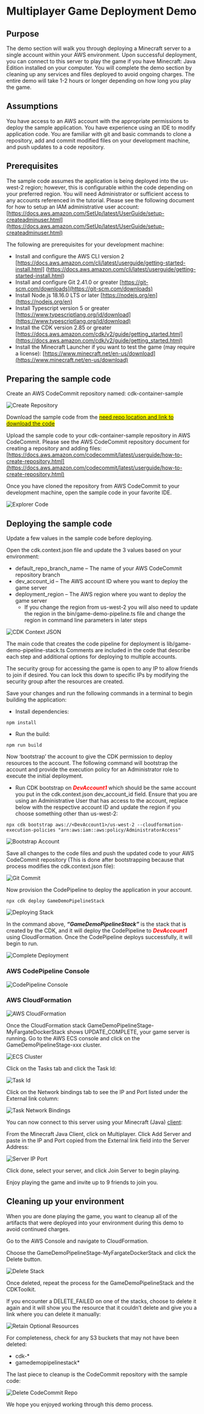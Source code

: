 # Multiplayer Game Deployment Demo 

 ## Purpose
The demo section will walk you through deploying a Minecraft server to a single account within your AWS environment. Upon successful deployment, you can connect to this server to play the game if you have Minecraft: Java Edition installed on your computer. You will complete the demo section by cleaning up any services and files deployed to avoid ongoing charges. The entire demo will take 1-2 hours or longer depending on how long you play the game.

## Assumptions
You have access to an AWS account with the appropriate permissions to deploy the sample application. You have experience using an IDE to modify application code. You are familiar with git and basic commands to clone a repository, add and commit modified files on your development machine, and push updates to a code repository.


## Prerequisites
The sample code assumes the application is being deployed into the us-west-2 region; however, this is configurable within the code depending on your preferred region. You will need Administrator or sufficient access to any accounts referenced in the tutorial. Please see the following document for how to setup an IAM administrative user account:  [https://docs.aws.amazon.com/SetUp/latest/UserGuide/setup-createadminuser.html](https://docs.aws.amazon.com/SetUp/latest/UserGuide/setup-createadminuser.html)

The following are prerequisites for your development machine:
-	Install and configure the AWS CLI version 2 [https://docs.aws.amazon.com/cli/latest/userguide/getting-started-install.html] (https://docs.aws.amazon.com/cli/latest/userguide/getting-started-install.html)
-	Install and configure Git 2.41.0 or greater [https://git-scm.com/downloads](https://git-scm.com/downloads)
-	Install Node.js 18.16.0 LTS or later [https://nodejs.org/en](https://nodejs.org/en)
-	Install Typescript version 5 or greater [https://www.typescriptlang.org/id/download](https://www.typescriptlang.org/id/download)
-	Install the CDK version 2.85 or greater [https://docs.aws.amazon.com/cdk/v2/guide/getting_started.html](https://docs.aws.amazon.com/cdk/v2/guide/getting_started.html)
-	Install the Minecraft Launcher if you want to test the game (may require a license): [https://www.minecraft.net/en-us/download](https://www.minecraft.net/en-us/download)

## Preparing the sample code
Create an AWS CodeCommit repository named: cdk-container-sample

![Create Repository](docs/create-repository.png)

Download the sample code from the <mark>[need repo location and link to download the code]()</mark>

Upload the sample code to your cdk-container-sample repository in AWS CodeCommit.
Please see the AWS CodeCommit repository document for creating a repository and adding files: [https://docs.aws.amazon.com/codecommit/latest/userguide/how-to-create-repository.html](https://docs.aws.amazon.com/codecommit/latest/userguide/how-to-create-repository.html) 

Once you have cloned the repository from AWS CodeCommit to your development machine, open the sample code in your favorite IDE.

![Explorer Code](docs/explorer-code.png)

## Deploying the sample code
Update a few values in the sample code before deploying.

Open the cdk.context.json file and update the 3 values based on your environment:
-	default_repo_branch_name – The name of your AWS CodeCommit repository branch
-	dev_account_id – The AWS account ID where you want to deploy the game server
-	deployment_region – The AWS region where you want to deploy the game server
    - If you change the region from us-west-2 you will also need to update the region in the bin/game-demo-pipeline.ts file and change the region in command line parameters in later steps

![CDK Context JSON](docs/cdk-context-json.png)

The main code that creates the code pipeline for deployment is lib/game-demo-pipeline-stack.ts
Comments are included in the code that describe each step and additional options for deploying to multiple accounts.

The security group for accessing the game is open to any IP to allow friends to join if desired. You can lock this down to specific IPs by modifying the security group after the resources are created.

Save your changes and run the following commands in a terminal to begin building the application:

- Install dependencies:
```
npm install
```

- Run the build:
```
npm run build
```

Now ‘bootstrap’ the account to give the CDK permission to deploy resources to the account. The following command will bootstrap the account and provide the execution policy for an Administrator role to execute the initial deployment.

- Run CDK bootstrap on <b><i style="color:red">DevAccount1</i></b> which should be the same account you put in the cdk.context.json dev_account_id field. Ensure that you are using an Administrative User that has access to the account, replace <DevAccount1> below with the respective account ID and update the region if you choose something other than us-west-2:

```
npx cdk bootstrap aws://<DevAccount1>/us-west-2 --cloudformation-execution-policies "arn:aws:iam::aws:policy/AdministratorAccess"
```
![Bootstrap Account](docs/bootstrap-account.png)

Save all changes to the code files and push the updated code to your AWS CodeCommit repository (This is done after bootstrapping because that process modifies the cdk.context.json file):

![Git Commit](docs/git-commit.png)

Now provision the CodePipeline to deploy the application in your account. 

```
npx cdk deploy GameDemoPipelineStack
```

![Deploying Stack](docs/deploying-stack.png)

In the command above, <b><i>“GameDemoPipelineStack”</i></b> is the stack that is created by the CDK, and it will deploy the CodePipeline to <b><i style="color:red">DevAccount1</i></b> using CloudFormation. Once the CodePipeline deploys successfully, it will begin to run. 

![Complete Deployment](docs/complete-deployment.png)

### AWS CodePipeline Console
![CodePipeline Console](docs/codepipeline-console.png)

### AWS CloudFormation
![AWS CloudFormation](docs/aws-cloudformation.png)

Once the CloudFormation stack GameDemoPipelineStage-MyFargateDockerStack shows UPDATE_COMPLETE, your game server is running. Go to the AWS ECS console and click on the GameDemoPipelineStage-xxx cluster.

![ECS Cluster](docs/ecs-cluster.png)

Click on the Tasks tab and click the Task Id:

![Task Id](docs/task-id.png)

Click on the Network bindings tab to see the IP and Port listed under the External link column:

![Task Network Bindings](docs/task-network-bindings.png)


You can now connect to this server using your Minecraft (Java) [client](https://www.minecraft.net/en-us/download):

From the Minecraft Java Client, click on Multiplayer.
Click Add Server and paste in the IP and Port copied from the External link field into the Server Address:

![Server IP Port](docs/server-ip-port.png)

Click done, select your server, and click Join Server to begin playing.

Enjoy playing the game and invite up to 9 friends to join you.

## Cleaning up your environment
When you are done playing the game, you want to cleanup all of the artifacts that were deployed into your environment during this demo to avoid continued charges.

Go to the AWS Console and navigate to CloudFormation.

Choose the GameDemoPipelineStage-MyFargateDockerStack and click the Delete button.

![Delete Stack](docs/delete-stack.png)

Once deleted, repeat the process for the GameDemoPipelineStack and the CDKToolkit.

If you encounter a DELETE_FAILED on one of the stacks, choose to delete it again and it will show you the resource that it couldn’t delete and give you a link where you can delete it manually:

![Retain Optional Resources](docs/retain-optional-resources.png)

For completeness, check for any S3 buckets that may not have been deleted:
-	cdk\-\*
-	gamedemopipelinestack\*


The last piece to cleanup is the CodeCommit repository with the sample code:

![Delete CodeCommit Repo](docs/delete-codecommit-repo.png)

We hope you enjoyed working through this demo process.
